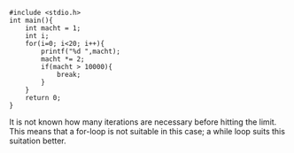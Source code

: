```
#include <stdio.h>
int main(){
    int macht = 1;
    int i;
    for(i=0; i<20; i++){
        printf("%d ",macht);
        macht *= 2;
        if(macht > 10000){
            break;
        }
    }
    return 0;
}
```
It is not known how many iterations are necessary before hitting the limit.
This means that a  for-loop is not suitable in this case; a while loop suits this suitation better.
